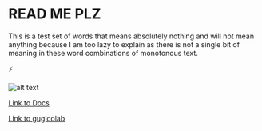# READ ME PLZ
This is a test set of words that means absolutely nothing and will not mean anything because I am too lazy to explain as there is not a single bit of meaning in these word combinations of monotonous text.

⚡️

![alt text](https://i.pinimg.com/originals/16/2b/af/162baf018ad5742ea1c22efd15f1a229.jpg "Logo Title Text1")

<a href="https://docs.google.com/document/d/1-X8CeTnrG0q1VRFis0E5J0BsPTBR9qxrtQbx68s94Wg/edit"> Link to Docs </a>

<a href="https://docs.google.com/document/d/1-X8CeTnrG0q1VRFis0E5J0BsPTBR9qxrtQbx68s94Wg/edit](https://colab.research.google.com/drive/1eB9t_edeZSbxGmx8fsrddYvJ83SZq2Nz?usp=sharing)https://colab.research.google.com/drive/1eB9t_edeZSbxGmx8fsrddYvJ83SZq2Nz?usp=sharing"> Link to guglcolab </a>
